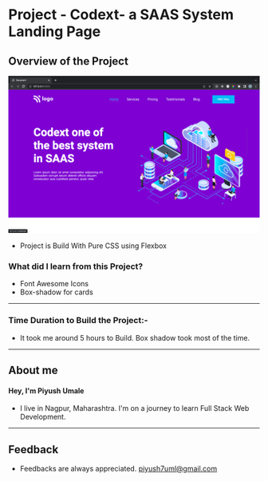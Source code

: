# **Project - Codext- a SAAS System Landing Page**

## **Overview of the Project** 

![Alt Live-Screenshot](/finale1.png)


- Project is Build With Pure CSS using Flexbox



### **What did I learn from this Project?**

 - Font Awesome Icons
 - Box-shadow for cards
 

---

### **Time Duration to Build the Project:-**

- It took me around 5 hours to Build.
Box shadow took most of the time. 

---

## **About me**

#### **Hey, I'm Piyush Umale**

- I live in Nagpur, Maharashtra. I'm on a journey to learn Full Stack Web Development.

---

## **Feedback**
- Feedbacks are always appreciated. piyush7uml@gmail.com